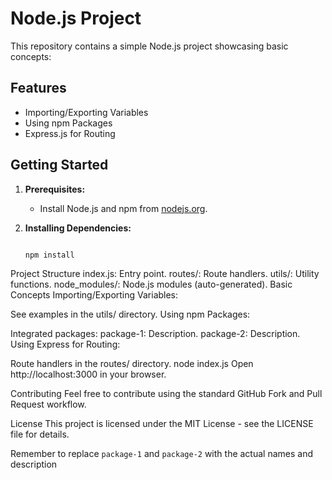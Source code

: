 


# Node.js Project

This repository contains a simple Node.js project showcasing basic concepts:

## Features
- Importing/Exporting Variables
- Using npm Packages
- Express.js for Routing

## Getting Started
1. **Prerequisites:**
   - Install Node.js and npm from [nodejs.org](https://nodejs.org/).

2. **Installing Dependencies:**
   ```bash
   
   npm install
Project Structure
index.js: Entry point.
routes/: Route handlers.
utils/: Utility functions.
node_modules/: Node.js modules (auto-generated).
Basic Concepts
Importing/Exporting Variables:

See examples in the utils/ directory.
Using npm Packages:

Integrated packages:
package-1: Description.
package-2: Description.
Using Express for Routing:

Route handlers in the routes/ directory.
node index.js
Open http://localhost:3000 in your browser.

Contributing
Feel free to contribute using the standard GitHub Fork and Pull Request workflow.

License
This project is licensed under the MIT License - see the LICENSE file for details.

Remember to replace `package-1` and `package-2` with the actual names and description
